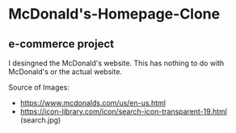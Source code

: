 # McDonald's-Homepage-Clone
## e-commerce project
I desingned the McDonald's website. This has nothing to do with McDonald's or the actual website.

Source of Images:
- https://www.mcdonalds.com/us/en-us.html
- https://icon-library.com/icon/search-icon-transparent-19.html (search.jpg)
